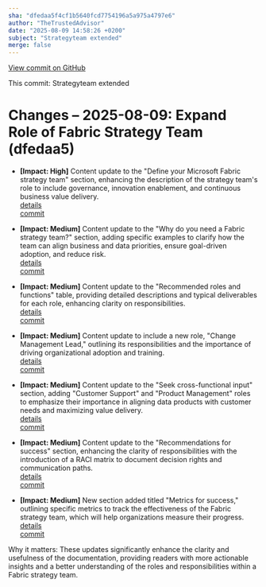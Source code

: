 ```yaml
---
sha: "dfedaa5f4cf1b5640fcd7754196a5a975a4797e6"
author: "TheTrustedAdvisor"
date: "2025-08-09 14:58:26 +0200"
subject: "Strategyteam extended"
merge: false
---
```


[View commit on GitHub](https://github.com/TheTrustedAdvisor/FabricAdoptionFramework/commit/dfedaa5f4cf1b5640fcd7754196a5a975a4797e6)

This commit: Strategyteam extended

# Changes – 2025-08-09: Expand Role of Fabric Strategy Team (dfedaa5)

- **[Impact: High]** Content update to the "Define your Microsoft Fabric strategy team" section, enhancing the description of the strategy team's role to include governance, innovation enablement, and continuous business value delivery.  
   [details](/docs/about/changes/2025-08-09-define-your-strategy-team)  
   [commit](https://github.com/TheTrustedAdvisor/FabricAdoptionFramework/commit/dfedaa5f4cf1b5640fcd7754196a5a975a4797e6)  

- **[Impact: Medium]** Content update to the "Why do you need a Fabric strategy team?" section, adding specific examples to clarify how the team can align business and data priorities, ensure goal-driven adoption, and reduce risk.  
   [details](/docs/about/changes/2025-08-09-define-your-strategy-team)  
   [commit](https://github.com/TheTrustedAdvisor/FabricAdoptionFramework/commit/dfedaa5f4cf1b5640fcd7754196a5a975a4797e6)  

- **[Impact: Medium]** Content update to the "Recommended roles and functions" table, providing detailed descriptions and typical deliverables for each role, enhancing clarity on responsibilities.  
   [details](/docs/about/changes/2025-08-09-define-your-strategy-team)  
   [commit](https://github.com/TheTrustedAdvisor/FabricAdoptionFramework/commit/dfedaa5f4cf1b5640fcd7754196a5a975a4797e6)  

- **[Impact: Medium]** Content update to include a new role, "Change Management Lead," outlining its responsibilities and the importance of driving organizational adoption and training.  
   [details](/docs/about/changes/2025-08-09-define-your-strategy-team)  
   [commit](https://github.com/TheTrustedAdvisor/FabricAdoptionFramework/commit/dfedaa5f4cf1b5640fcd7754196a5a975a4797e6)  

- **[Impact: Medium]** Content update to the "Seek cross-functional input" section, adding "Customer Support" and "Product Management" roles to emphasize their importance in aligning data products with customer needs and maximizing value delivery.  
   [details](/docs/about/changes/2025-08-09-define-your-strategy-team)  
   [commit](https://github.com/TheTrustedAdvisor/FabricAdoptionFramework/commit/dfedaa5f4cf1b5640fcd7754196a5a975a4797e6)  

- **[Impact: Medium]** Content update to the "Recommendations for success" section, enhancing the clarity of responsibilities with the introduction of a RACI matrix to document decision rights and communication paths.  
   [details](/docs/about/changes/2025-08-09-define-your-strategy-team)  
   [commit](https://github.com/TheTrustedAdvisor/FabricAdoptionFramework/commit/dfedaa5f4cf1b5640fcd7754196a5a975a4797e6)  

- **[Impact: Medium]** New section added titled "Metrics for success," outlining specific metrics to track the effectiveness of the Fabric strategy team, which will help organizations measure their progress.  
   [details](/docs/about/changes/2025-08-09-define-your-strategy-team)  
   [commit](https://github.com/TheTrustedAdvisor/FabricAdoptionFramework/commit/dfedaa5f4cf1b5640fcd7754196a5a975a4797e6)  

Why it matters: These updates significantly enhance the clarity and usefulness of the documentation, providing readers with more actionable insights and a better understanding of the roles and responsibilities within a Fabric strategy team.
